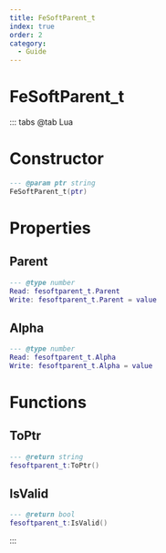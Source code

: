 ```yaml
---
title: FeSoftParent_t
index: true
order: 2
category:
  - Guide
---
```


# FeSoftParent_t

::: tabs
@tab Lua
# Constructor
```lua
--- @param ptr string
FeSoftParent_t(ptr)
```
# Properties
## Parent 
```lua
--- @type number
Read: fesoftparent_t.Parent
Write: fesoftparent_t.Parent = value
```
## Alpha 
```lua
--- @type number
Read: fesoftparent_t.Alpha
Write: fesoftparent_t.Alpha = value
```
# Functions
## ToPtr
```lua
--- @return string
fesoftparent_t:ToPtr()
```
## IsValid
```lua
--- @return bool
fesoftparent_t:IsValid()
```

:::